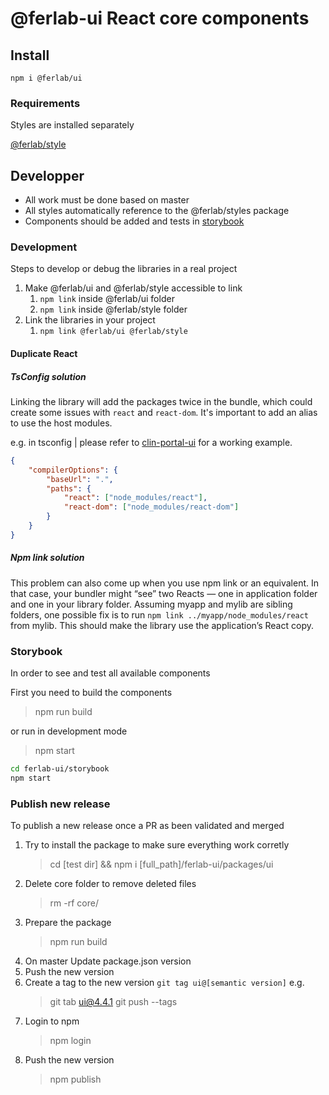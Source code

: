 # @ferlab-ui React core components

## Install

    npm i @ferlab/ui

### Requirements

Styles are installed separately

[@ferlab/style](github/)

## Developper

-   All work must be done based on master
-   All styles automatically reference to the @ferlab/styles package
-   Components should be added and tests in [storybook](../../storybook)

### Development

Steps to develop or debug the libraries in a real project

1. Make @ferlab/ui and @ferlab/style accessible to link
    1. `npm link` inside @ferlab/ui folder
    2. `npm link` inside @ferlab/style folder
2. Link the libraries in your project
    1. `npm link @ferlab/ui @ferlab/style`

#### Duplicate React

##### TsConfig solution

Linking the library will add the packages twice in the bundle, which could create some issues with `react` and `react-dom`. It's important to add an alias to use the host modules.

e.g. in tsconfig | please refer to [clin-portal-ui](https://github.com/Ferlab-Ste-Justine/clin-portal-ui) for a working example.

```json
{
    "compilerOptions": {
        "baseUrl": ".",
        "paths": {
            "react": ["node_modules/react"],
            "react-dom": ["node_modules/react-dom"]
        }
    }
}
```

##### Npm link solution

This problem can also come up when you use npm link or an equivalent. In that case, your bundler might “see” two Reacts — one in application folder and one in your library folder. Assuming myapp and mylib are sibling folders, one possible fix is to run `npm link ../myapp/node_modules/react` from mylib. This should make the library use the application’s React copy.

### Storybook

In order to see and test all available components

First you need to build the components

> npm run build

or run in development mode

> npm start

```bash
cd ferlab-ui/storybook
npm start
```

### Publish new release

To publish a new release once a PR as been validated and merged

1. Try to install the package to make sure everything work corretly
    > cd [test dir] && npm i [full_path]/ferlab-ui/packages/ui
2. Delete core folder to remove deleted files
    > rm -rf core/
3. Prepare the package
    > npm run build
4. On master Update package.json version
5. Push the new version
6. Create a tag to the new version `git tag ui@[semantic version]`
   e.g.
    > git tab ui@4.4.1
    > git push --tags
7. Login to npm
    > npm login
8. Push the new version
    > npm publish
